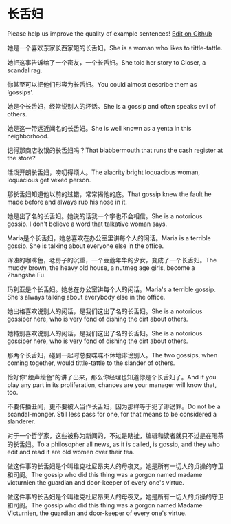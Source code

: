 # 长舌妇

Please help us improve the quality of example sentences! [Edit on Github](https://github.com/jiyushe/jiyu-example-sentence-source/blob/main/chinese/changshefu.md)

<p><span class="chinese">她是一个喜欢东家长西家短的长舌妇。</span><span class="english">She is a woman who likes to tittle-tattle.</span></p>

<p><span class="chinese">她把这事告诉给了一个密友，一个长舌妇。</span><span class="english">She told her story to Closer, a scandal rag.</span></p>

<p><span class="chinese">你甚至可以把他们形容为长舌妇。</span><span class="english">You could almost describe them as ‘gossips’.</span></p>

<p><span class="chinese">她是个长舌妇，经常说别人的坏话。</span><span class="english">She is a gossip and often speaks evil of others.</span></p>

<p><span class="chinese">她是这一带远近闻名的长舌妇。</span><span class="english">She is well known as a yenta in this neighborhood.</span></p>

<p><span class="chinese">记得那商店收银的长舌妇吗？</span><span class="english">That blabbermouth that runs the cash register at the store?</span></p>

<p><span class="chinese">活泼开朗长舌妇，唠叨得烦人。</span><span class="english">The alacrity bright loquacious woman, loquacious get vexed person.</span></p>

<p><span class="chinese">那长舌妇知道他以前的过错，常常揭他的底。</span><span class="english">That gossip knew the fault he made before and always rub his nose in it.</span></p>

<p><span class="chinese">她是出了名的长舌妇。她说的话我一个字也不会相信。</span><span class="english">She is a notorious gossip. I don't believe a word that talkative woman says.</span></p>

<p><span class="chinese">Maria是个长舌妇，她总喜欢在办公室里讲每个人的闲话。</span><span class="english">Maria is a terrible gossip. She is talking about everyone else in the office.</span></p>

<p><span class="chinese">浑浊的咖啡色，老房子的沉重，一个豆蔻年华的少女，变成了一个长舌妇。</span><span class="english">The muddy brown, the heavy old house, a nutmeg age girls, become a Zhangshe Fu.</span></p>

<p><span class="chinese">玛利亚是个长舌妇。她总在办公室讲每个人的闲话。</span><span class="english">Maria's a terrible gossip. She's always talking about everybody else in the office.</span></p>

<p><span class="chinese">她出格喜欢说别人的闲话，是我们这出了名的长舌妇。</span><span class="english">She is a notorious gossiper here, who is very fond of dishing the dirt about others.</span></p>

<p><span class="chinese">她特别喜欢说别人的闲话，是我们这出了名的长舌妇。</span><span class="english">She is a notorious gossiper here, who is very fond of dishing the dirt about others.</span></p>

<p><span class="chinese">那两个长舌妇，碰到一起时总要喋喋不休地诽谤别人。</span><span class="english">The two gossips, when coming together, would tittle-tattle to the slander of others.</span></p>

<p><span class="chinese">恰好你"绘声绘色"的讲了出来，那么你经理也知道你是个长舌妇了。</span><span class="english">And if you play any part in its proliferation, chances are your manager will know that, too.</span></p>

<p><span class="chinese">不要传播丑闻，更不要被人当作长舌妇，因为那样等于犯了诽谤罪。</span><span class="english">Do not be a scandal-monger. Still less pass for one, for that means to be considered a slanderer.</span></p>

<p><span class="chinese">对于一个哲学家，这些被称为新闻的，不过是瞎扯，编辑和读者就只不过是在喝茶的长舌妇。</span><span class="english">To a philosopher all news, as it is called, is gossip, and they who edit and read it are old women over their tea.</span></p>

<p><span class="chinese">做这件事的长舌妇是个叫维克杜尼昂夫人的母夜叉，她是所有一切人的贞操的守卫和司阍。</span><span class="english">The gossip who did this thing was a gorgon named madame victurnien the guardian and door-keeper of every one's virtue.</span></p>

<p><span class="chinese">做这件事的长舌妇是个叫维克杜尼昂夫人的母夜叉，她是所有一切人的贞操的守卫和司阍。</span><span class="english">The gossip who did this thing was a gorgon named Madame Victurnien, the guardian and door-keeper of every one's virtue.</span></p>

